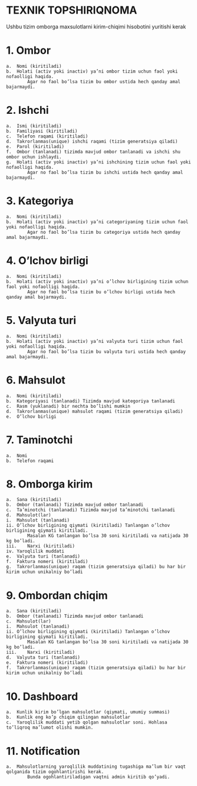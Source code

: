 # TEXNIK TOPSHIRIQNOMA

Ushbu tizim omborga maxsulotlarni kirim-chiqimi hisobotini yuritishi kerak

# 1. Ombor

    a.	Nomi (kiritiladi)
    b.	Holati (activ yoki inactiv) ya’ni ombor tizim uchun faol yoki nofaolligi haqida. 
            Agar no faol bo’lsa tizim bu ombor ustida hech qanday amal bajarmaydi.

# 2. Ishchi

    a.	Ismi (kiritiladi)
    b.	Familiyasi (kiritiladi)
    c.	Telefon raqami (kiritiladi)
    d.	Takrorlanmas(unique) ishchi raqami (tizim generatsiya qiladi)
    e.	Parol (kiritiladi)
    f.	Ombor (tanlanadi) tizimda mavjud ombor tanlanadi va ishchi shu ombor uchun ishlaydi.
    g.	Holati (activ yoki inactiv) ya’ni ishchining tizim uchun faol yoki nofaolligi haqida. 
            Agar no faol bo’lsa tizim bu ishchi ustida hech qanday amal bajarmaydi.

# 3. Kategoriya

    a.	Nomi (kiritiladi)
    b.	Holati (activ yoki inactiv) ya’ni categoriyaning tizim uchun faol yoki nofaolligi haqida. 
            Agar no faol bo’lsa tizim bu categoriya ustida hech qanday amal bajarmaydi.

# 4. O’lchov birligi

    a.	Nomi (kiritiladi)
    b.	Holati (activ yoki inactiv) ya’ni o’lchov birligining tizim uchun faol yoki nofaolligi haqida. 
            Agar no faol bo’lsa tizim bu o’lchov birligi ustida hech qanday amal bajarmaydi.

# 5. Valyuta turi

    a.	Nomi (kiritiladi)
    b.	Holati (activ yoki inactiv) ya’ni valyuta turi tizim uchun faol yoki nofaolligi haqida. 
            Agar no faol bo’lsa tizim bu valyuta turi ustida hech qanday amal bajarmaydi.

# 6. Mahsulot

    a.	Nomi (kiritiladi)
    b.	Kategoriyasi (tanlanadi) Tizimda mavjud kategoriya tanlanadi
    c.	Rasm (yuklanadi) bir nechta bo’lishi mumkin
    d.	Takrorlanmas(unique) mahsulot raqami (tizim generatsiya qiladi)
    e.	O’lchov birligi

# 7. Taminotchi

    a.	Nomi
    b.	Telefon raqami

# 8. Omborga kirim

    a.	Sana (kiritiladi) 
    b.	Ombor (tanlanadi) Tizimda mavjud ombor tanlanadi
    c.	Ta’minotchi (tanlanadi) Tizimda mavjud ta’minotchi tanlanadi
    d.	Mahsulot(lar)
    i.	Mahsulot (tanlanadi)
    ii.	O’lchov birligining qiymati (kiritiladi) Tanlangan o’lchov birligining qiymati kiritiladi. 
            Masalan KG tanlangan bo’lsa 30 soni kiritiladi va natijada 30 kg bo’ladi.
    iii.	Narxi (kiritiladi)
    iv.	Yaroqlilik muddati
    e.	Valyuta turi (tanlanadi)
    f.	Faktura nomeri (kiritiladi)
    g.	Takrorlanmas(unique) raqam (tizim generatsiya qiladi) bu har bir kirim uchun unikalniy bo’ladi

# 9. Ombordan chiqim

    a.	Sana (kiritiladi) 
    b.	Ombor (tanlanadi) Tizimda mavjud ombor tanlanadi
    c.	Mahsulot(lar)
    i.	Mahsulot (tanlanadi)
    ii.	O’lchov birligining qiymati (kiritiladi) Tanlangan o’lchov birligining qiymati kiritiladi. 
            Masalan KG tanlangan bo’lsa 30 soni kiritiladi va natijada 30 kg bo’ladi.
    iii.	Narxi (kiritiladi)
    d.	Valyuta turi (tanlanadi)
    e.	Faktura nomeri (kiritiladi)
    f.	Takrorlanmas(unique) raqam (tizim generatsiya qiladi) bu har bir kirim uchun unikalniy bo’ladi

# 10. Dashboard

    a.	Kunlik kirim bo’lgan mahsulotlar (qiymati, umumiy summasi)
    b.	Kunlik eng ko’p chiqim qilingan mahsulotlar
    c.	Yaroqlilik muddati yetib qolgan mahsulotlar soni. Hohlasa to’liqroq ma’lumot olishi mumkin.

# 11. Notification

    a.	Mahsulotlarning yaroqlilik muddatining tugashiga ma’lum bir vaqt qolganida tizim ogohlantirishi kerak. 
            Bunda ogohlantiriladigan vaqtni admin kiritib qo’yadi.
